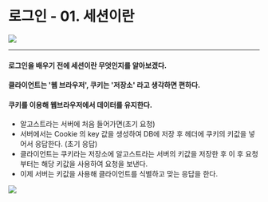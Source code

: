# 로그인 - 01. 세션이란

![](https://images.velog.io/images/sh981013s/post/b0007a3e-61a6-4aca-b842-cbae902c5c58/image.png)

---

#### 로그인을 배우기 전에 세션이란 무엇인지를 알아보겠다.
#### 클라이언트는 '웹 브라우저', 쿠키는 '저장소' 라고 생각하면 편하다.
#### 쿠키를 이용해 웹브라우저에서 데이터를 유지한다.

- 알고스트라는 서버에 처음 들어가면(초기 요청)
- 서버에서는 Cookie 의 key 값을 생성하여 DB에 저장 후 헤더에 쿠키의 키값을 넣어서 응답한다. (초기 응답)
- 클라이언트는 쿠키라는 저장소에 알고스트라는 서버의 키값을 저장한 후 이 후 요청부터는 해당 키값을 사용하여 요청을 보낸다.
- 이제 서버는 키값을 사용해 클라이언트를 식별하고 맞는 응답을 한다. 

![](https://images.velog.io/images/sh981013s/post/5a903941-f0a0-487c-8f71-875a3eb00ac0/image.png)